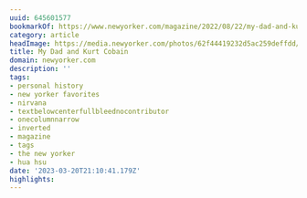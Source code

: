 ```yaml
---
uuid: 645601577
bookmarkOf: https://www.newyorker.com/magazine/2022/08/22/my-dad-and-kurt-cobain
category: article
headImage: https://media.newyorker.com/photos/62f44419232d5ac259deffdd/16:9/w_1280,c_limit/220822_r40869.jpg
title: My Dad and Kurt Cobain
domain: newyorker.com
description: ''
tags:
- personal history
- new yorker favorites
- nirvana
- textbelowcenterfullbleednocontributor
- onecolumnnarrow
- inverted
- magazine
- tags
- the new yorker
- hua hsu
date: '2023-03-20T21:10:41.179Z'
highlights:
---
```



